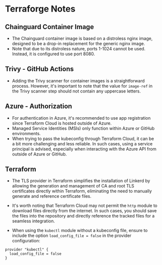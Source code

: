 # Terraforge Notes

## Chainguard Container Image

- The Chainguard container image is based on a distroless nginx image, designed to be a drop-in replacement for the generic nginx image.
- Note that due to its distroless nature, ports 1-1024 cannot be used. Instead, it is configured to use port 8080.

## Trivy - GitHub Actions

- Adding the Trivy scanner for container images is a straightforward process. However, it's important to note that the value for `image-ref` in the Trivy scanner step should not contain any uppercase letters.

## Azure - Authorization

- For authentication in Azure, it's recommended to use app registration since Terraform Cloud is hosted outside of Azure.
- Managed Service Identities (MSIs) only function within Azure or GitHub environments.
- When trying to pass the kubeconfig through Terraform Cloud, it can be a bit more challenging and less reliable. In such cases, using a service principal is advised, especially when interacting with the Azure API from outside of Azure or GitHub.

## Terraform

- The TLS provider in Terraform simplifies the installation of Linkerd by allowing the generation and management of CA and root TLS certificates directly within Terraform, eliminating the need to manually generate and reference certificate files.

- It's worth noting that Terraform Cloud may not permit the `http` module to download files directly from the internet. In such cases, you should save the files into the repository and directly reference the tracked files for a seamless integration.

- When using the `kubectl` module without a kubeconfig file, ensure to include the option `load_config_file = false` in the provider configuration:

```hcl
provider "kubectl" {
  load_config_file = false
}
